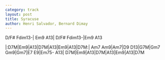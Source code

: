 ```yaml
---
category: track
layout: post
title: Syracuse
author: Henri Salvador, Bernard Dimay
---
```


<canvas class="chords">D/F# Fdim13-| Em9 A13| D/F# Fdim13-|Em9 A13</canvas>

<canvas class="chords">|:D7M|Em9|A13|D7M|A13|Em9|A13|D7M:|
Am7 Am9|Am7|D9 D13|G7M|Gm7 Gm9|Gm7|E7 E9|Em75- A13|
D7M|Em9|A13|D7M|A13|Em9|A13|D7M</canvas>





